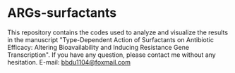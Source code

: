 # ARGs-surfactants
This repository contains the codes used to analyze and visualize the results in the manuscript "Type-Dependent Action of Surfactants on Antibiotic Efficacy: Altering Bioavailability and Inducing Resistance Gene Transcription".
If you have any question, please contact me without any hesitation. E-mail: bbdu1104@foxmail.com

